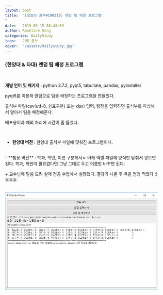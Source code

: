 ```yaml
---
layout: post
title:  "[오늘의 공부#190315] 랜덤 팀 배정 프로그램
"
date:   2019-03-15 08:43:59
author: Roseline Song
categories: DailyStudy
tags:	기록 공부
cover:  "/assets/dailystudy.jpg"
---
```


### (한양대 & 타대) 랜덤 팀 배정 프로그램

<br>

**개발 언어 및 패키지** : python 3.7.2, pyqt5, tabultate, pandas, pyinstaller 


pyqt5를 이용해 랜덤으로 팀을 배정하는 프로그램을 만들었다.

출석부 파일(csv(utf-8, 쉼표구분) 또는 xlsx) 입력, 팀장을 입력하면 출석부를 파싱해서 알아서 팀을 배정해준다. 

배포용이라 예외 처리에 시간이 좀 들었다.

<br>

- **한양대 버전** : 한양대 출석부 파일에 맞춰진 프로그램이다. 
<br>
- **범용 버전** :  학과, 학번, 이름 구분해서ㅍ 아래 엑셀 파일에 양식만 맞춰서 넣으면 된다. 학과, 학번이 필요없다면 그냥 그대로 두고 이름만 바꾸면 된다.

\+ 교수님께 말씀 드려 실제 전공 수업에서 실행했다. 결과가 나온 후 욕을 엄청 먹었다 :) 후후후

<br>


  <img src="/assets/images/random_team.PNG" title="random team" style="width=600">


<br>

[jekyll]:      http://jekyllrb.com
[jekyll-gh]:   https://github.com/jekyll/jekyll
[jekyll-help]: https://github.com/jekyll/jekyll-help
[highlight]:   https://highlightjs.org/
[lightbox]:    http://lokeshdhakar.com/projects/lightbox2/
[jekyll-archive]: https://github.com/jekyll/jekyll-archives
[liquid]: https://github.com/Shopify/liquid/wiki/Liquid-for-Designers
